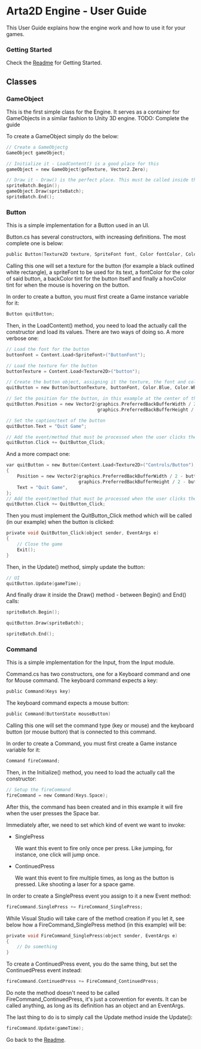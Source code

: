 # Arta2D Engine - User Guide 

This User Guide explains how the engine work and how to use it for your games.

### Getting Started

Check the [Readme](../README.md) for Getting Started.

## Classes
### GameObject

This is the first simple class for the Engine. It serves as a container for GameObjects in a similar fashion to Unity 3D engine.
TODO: Complete the guide

To create a GameObject simply do the below:
```c
// Create a GameObjectg
GameObject gameObject;

// Initialize it - LoadContent() is a good place for this
gameObject = new GameObject(goTexture, Vector2.Zero);

// Draw it - Draw() is the perfect place. This must be called inside the Begin / End spriteBatch.Draw.
spriteBatch.Begin();
gameObject.Draw(spriteBatch);
spriteBatch.End();
```

### Button

This is a simple implementation for a Button used in an UI.

Button.cs has several constructors, with increasing definitions. The most complete one is below:
```c
public Button(Texture2D texture, SpriteFont font, Color fontColor, Color backColor, Color hovColor);
```

Calling this one will set a texture for the button (for example a black outlined white rectangle), a spriteFont to be used for its text, a fontColor for the color of said button, a backColor tint for the button itself and finally a hovColor tint for when the mouse is hovering on the button.

In order to create a button, you must first create a Game instance variable for it:
```c
Button quitButton;
```

Then, in the LoadContent() method, you need to load the actually call the constructor and load its values. There are two ways of doing so. A more verbose one:
```c
// Load the font for the button
buttonFont = Content.Load<SpriteFont>("ButtonFont");

// Load the texture for the button
buttonTexture = Content.Load<Texture2D>("button");

// Create the button object, assigning it the texture, the font and colors
quitButton = new Button(buttonTexture, buttonFont, Color.Blue, Color.White, Color.Yellow);

// Set the position for the button, in this example at the center of the screen
quitButton.Position = new Vector2(graphics.PreferredBackBufferWidth / 2 - buttonTexture.Width / 2,
								  graphics.PreferredBackBufferHeight / 2 - buttonTexture.Height / 2);

// Set the caption/text of the button
quitButton.Text = "Quit Game";

// Add the event/method that must be processed when the user clicks the button
quitButton.Click += QuitButton_Click;
```

And a more compact one:
```c
var quitButton = new Button(Content.Load<Texture2D>("Controls/Button"), Content.Load<SpriteFont>("Fonts/Font"), Color.Blue, Color.White, Color.Yellow)
{
	Position = new Vector2(graphics.PreferredBackBufferWidth / 2 - buttonTexture.Width / 2,
						   graphics.PreferredBackBufferHeight / 2 - buttonTexture.Height / 2);,
	Text = "Quit Game",
};
// Add the event/method that must be processed when the user clicks the button
quitButton.Click += QuitButton_Click;
```

Then you must implement the QuitButton_Click method which will be called (in our example) when the button is clicked:
```c
private void QuitButton_Click(object sender, EventArgs e)
{
	// Close the game
	Exit();
}
```

Then, in the Update() method, simply update the button:
```c
// UI
quitButton.Update(gameTime);
```

And finally draw it inside the Draw() method - between Begin() and End() calls:
```c
spriteBatch.Begin();

quitButton.Draw(spriteBatch);

spriteBatch.End();
```

### Command

This is a simple implementation for the Input, from the Input module.

Command.cs has two constructors, one for a Keyboard command and one for Mouse command.
The keyboard command expects a key:
```c
public Command(Keys key)
```

The keyboard command expects a mouse button:
```c
public Command(ButtonState mouseButton)
```

Calling this one will set the command type (key or mouse) and the keyboard button (or mouse button) that is connected to this command.

In order to create a Command, you must first create a Game instance variable for it:
```c
Command fireCommand;
```

Then, in the Initialize() method, you need to load the actually call the constructor:
```c
// Setup the fireCommand
fireCommand = new Command(Keys.Space);
```

After this, the command has been created and in this example it will fire when the user presses the Space bar.

Immediately after, we need to set which kind of event we want to invoke:
* SinglePress

   We want this event to fire only once per press. Like jumping, for instance, one click will jump once.
* ContinuedPress

   We want this event to fire multiple times, as long as the button is pressed. Like shooting a laser for a space game.
   
In order to create a SinglePress event you assign to it a new Event method:
```c
fireCommand.SinglePress += FireCommand_SinglePress;
```

While Visual Studio will take care of the method creation if you let it, see below how a FireCommand_SinglePress method (in this example) will be:
```c
private void FireCommand_SinglePress(object sender, EventArgs e)
{
	// Do something
}
```

To create a ContinuedPress event, you do the same thing, but set the ContinuedPress event instead:
```c
fireCommand.ContinuedPress += FireCommand_ContinuedPress;
```

Do note the method doesn't need to be called FireCommand_ContinuedPress, it's just a convention for events. It can be called anything, as long as its definition has an object and an EventArgs.

The last thing to do is to simply call the Update method inside the Update():
```c
fireCommand.Update(gameTime);
```

Go back to the [Readme](../README.md).
